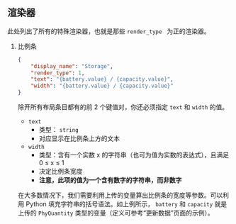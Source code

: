 ## 渲染器

此处列出了所有的特殊渲染器，也就是那些 `render_type ` 为正的渲染器。

1. 比例条

   ```json
   {
       "display_name": "Storage",
       "render_type": 1,
       "text": "{battery.value} / {capacity.value}",
       "width": "{battery.value} / {capacity.value}"
   }
   ```

   除开所有布局条目都有的前 2 个键值对，你还必须指定 `text` 和 `width` 的值。

   - `text` 
     - 类型： `string`
     - 对应显示在比例条上方的文本
   - `width`
     - 类型：含有一个实数 x 的字符串（也可为值为实数的表达式），且满足 0 ≤ x ≤ 1
     - 决定比例条宽度
     - **注意，此项的值为一个含有数字的字符串，而非数字**

   在大多数情况下，我们需要利用上传的变量算出比例条的宽度等参数。可以利用 Python 填充字符串的括号语法。如上例所示， `battery` 和 `capacity` 就是上传的 `PhyQuantity` 类型的变量（定义可参考“更新数据”页面的示例）。